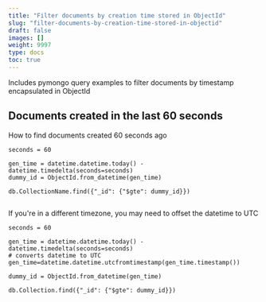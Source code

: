 ```yaml
---
title: "Filter documents by creation time stored in ObjectId"
slug: "filter-documents-by-creation-time-stored-in-objectid"
draft: false
images: []
weight: 9997
type: docs
toc: true
---
```


Includes pymongo query examples to filter documents by timestamp encapsulated in ObjectId


## Documents created in the last 60 seconds
How to find documents created 60 seconds ago

```
seconds = 60

gen_time = datetime.datetime.today() - datetime.timedelta(seconds=seconds)
dummy_id = ObjectId.from_datetime(gen_time)

db.CollectionName.find({"_id": {"$gte": dummy_id}})


```

If you're in a different timezone, you may need to offset the datetime to UTC

```
seconds = 60

gen_time = datetime.datetime.today() - datetime.timedelta(seconds=seconds)
# converts datetime to UTC
gen_time=datetime.datetime.utcfromtimestamp(gen_time.timestamp())

dummy_id = ObjectId.from_datetime(gen_time)

db.Collection.find({"_id": {"$gte": dummy_id}})
```

